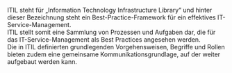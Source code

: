 
ITIL steht für „Information Technology Infrastructure Library“ und hinter dieser Bezeichnung steht ein Best-Practice-Framework für ein effektives IT-Service-Management.  
ITIL stellt somit eine Sammlung von Prozessen und Aufgaben dar, die für das IT-Service-Management als Best Practices angesehen werden.  
Die in ITIL definierten grundlegenden Vorgehensweisen, Begriffe und Rollen bieten zudem eine gemeinsame Kommunikationsgrundlage, auf der weiter aufgebaut werden kann.